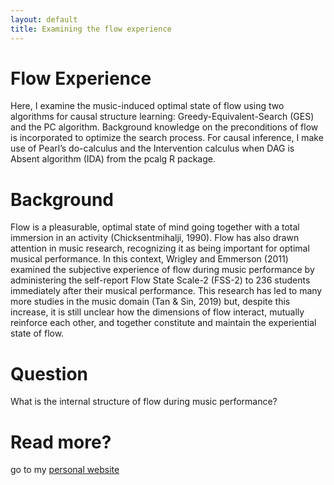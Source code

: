 ```yaml
---
layout: default
title: Examining the flow experience
---
```

# Flow Experience
Here, I examine the music-induced optimal state of flow using two algorithms for causal structure learning: Greedy-Equivalent-Search (GES) and the PC algorithm. Background knowledge on the preconditions of flow is incorporated to optimize the search process. For causal inference, I make use of Pearl’s do-calculus and the Intervention calculus when DAG is Absent algorithm (IDA) from the pcalg R package.

# Background
Flow is a pleasurable, optimal state of mind going together with a total immersion in an activity (Chicksentmihalji, 1990). Flow has also drawn attention in music research, recognizing it as being important for optimal musical performance. In this context, Wrigley and Emmerson (2011) examined the subjective experience of flow during music performance by administering the self-report Flow State Scale-2 (FSS-2) to 236 students immediately after their musical performance. This research has led to many more studies in the music domain (Tan & Sin, 2019) but, despite this increase, it is still unclear how the dimensions of flow interact, mutually reinforce each other, and together constitute and maintain the experiential state of flow.

# Question
What is the internal structure of flow during music performance?

# Read more?
go to my [personal website](https://tvroegh.netlify.app/)



